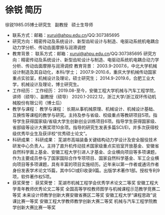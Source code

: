 # 徐锐 简历
徐锐1985.05博士研究生   副教授   硕士生导师
- 联系方式：邮箱：xurui@ahpu.edu.cn/QQ:307385695
- 研究方向：精密传动及系统设计、新型齿轮设计与制造、电驱动系统机电耦合动力学分析、传动齿面摩擦与润滑调控
- 教育背景：
联系方式：邮箱：xurui@ahpu.edu.cn/QQ:307385695
研究方向：精密传动及系统设计、新型齿轮设计与制造、电驱动系统机电耦合动力学分析、传动齿面摩擦与润滑调控
教育背景：
2003.9-2007.6，中北大学机械设计制造及其自动化，本科/学士；
2007.9-2010.6，重庆大学机械传动国家重点实验室，机械设计及理论，硕士研究生；
2014.9-2019.6，合肥工业大学，机械设计及理论，博士研究生。
- 工作经历：
工作经历：
2019.08-至今，安徽工程大学机械与汽车工程学院，讲师（硕导）、副教授（硕导）
2020.1-2022.12，浙江大学/浙江双环传动机械股份有限公司（博士后）
- 教学与课程：
教学与课程：
长期从事机械原理、机械设计、机械设计基础、互换性等课程的教学与研究。主持及参与省级、校级重点等教研项目5项。指导学生获得国家级/省级大学生创新创业训练项目6项。指导学生获得国家级、省部级等设计大赛奖项10余项。指导的研究生发表多篇SCI/EI，并多次获得校级优秀毕业生及获评校“优秀硕士论文”。
- 科研成果：
科研成果：
芜湖市高端装备关键结构动力学设计及安全服役技术研发中心负责人。主持了直升机传动技术国家级重点实验室开放基金、安徽省自然科学面上基金、安徽工程大学引进人才基金、企业横向项目等多项课题，作为主要成员参与了国家国际合作专项项目、国家自然科学基金、军工企业横向项目等多项课题，具有丰富的项目实施经历。近年来以第一作者或通讯作者身份发表学术论文15篇，其中SCI或EI收录9篇。出版学术著作1部。授权专利9项，软件著作权5项。
- 获奖荣誉：
获奖荣誉：
芜湖市机械工程学会优秀学术论文二等奖
安徽工程大学青年教师优秀论文二等奖
全国高等学校教师图学与机械课程示范教学竞赛二等奖
未来设计师教学创新大赛安徽省赛区二等奖
安徽工程大学“课程思政”说课比赛一等奖
安徽工程大学教师教学创新大赛二等奖
机械与汽车工程学院教学创新大赛比赛一等奖
